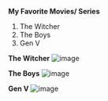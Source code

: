 **My Favorite Movies/ Series**

1. The Witcher
2. The Boys
3. Gen V

**The Witcher**
![image](https://github.com/jemsgithub04/app-dev/assets/151796100/e1cedaa8-4fb6-4b5f-ad24-2af1a56969f4)

**The Boys**
![image](https://github.com/jemsgithub04/app-dev/assets/151796100/204a7cec-e4f5-4321-9631-13426183b629)

**Gen V**
![image](https://github.com/jemsgithub04/app-dev/assets/151796100/8cc6a20e-d94f-4a94-a695-a52c421497ae)
